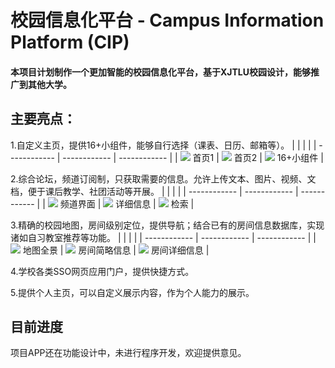 # 校园信息化平台 - Campus Information Platform (CIP)

#### 本项目计划制作一个更加智能的校园信息化平台，基于XJTLU校园设计，能够推广到其他大学。

## 主要亮点：
1.自定义主页，提供16+小组件，能够自行选择（课表、日历、邮箱等）。
|   |   |   |
| ------------ | ------------ | ------------ |
| <img  src="./%E5%BA%94%E7%94%A8UI%E8%AE%BE%E8%AE%A1/001.png"> 首页1  | <img  src="./%E5%BA%94%E7%94%A8UI%E8%AE%BE%E8%AE%A1/002.png"> 首页2  | <img  src="./%E5%BA%94%E7%94%A8UI%E8%AE%BE%E8%AE%A1/%E5%B0%8F%E7%BB%84%E4%BB%B6_%E7%BC%A9%E7%95%A5%E5%9B%BE.jpg"> 16+小组件  |

2.综合论坛，频道订阅制，只获取需要的信息。允许上传文本、图片、视频、文档，便于课后教学、社团活动等开展。
|   |   |   |
| ------------ | ------------ | ------------ |
| <img  src="./%E5%BA%94%E7%94%A8UI%E8%AE%BE%E8%AE%A1/003.png"> 频道界面  | <img  src="./%E5%BA%94%E7%94%A8UI%E8%AE%BE%E8%AE%A1/004.png"> 详细信息  | <img  src="./%E5%BA%94%E7%94%A8UI%E8%AE%BE%E8%AE%A1/005.png"> 检索  |

3.精确的校园地图，房间级别定位，提供导航；结合已有的房间信息数据库，实现诸如自习教室推荐等功能。
|   |   |   |
| ------------ | ------------ | ------------ |
| <img  src="./%E5%BA%94%E7%94%A8UI%E8%AE%BE%E8%AE%A1/006.png"> 地图全景  | <img  src="./%E5%BA%94%E7%94%A8UI%E8%AE%BE%E8%AE%A1/007.png"> 房间简略信息  | <img  src="./%E5%BA%94%E7%94%A8UI%E8%AE%BE%E8%AE%A1/008.png"> 房间详细信息  |

4.学校各类SSO网页应用门户，提供快捷方式。

5.提供个人主页，可以自定义展示内容，作为个人能力的展示。


## 目前进度
项目APP还在功能设计中，未进行程序开发，欢迎提供意见。


